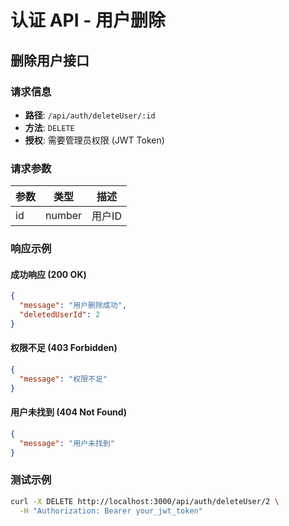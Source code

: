 # 认证 API - 用户删除

## 删除用户接口

### 请求信息

- **路径**: `/api/auth/deleteUser/:id`
- **方法**: `DELETE`
- **授权**: 需要管理员权限 (JWT Token)

### 请求参数

| 参数 | 类型 | 描述 |
|------|------|------|
| id | number | 用户ID |

### 响应示例

#### 成功响应 (200 OK)

```json
{
  "message": "用户删除成功",
  "deletedUserId": 2
}
```

#### 权限不足 (403 Forbidden)
```json
{
  "message": "权限不足"
}
```

#### 用户未找到 (404 Not Found)
```json
{
  "message": "用户未找到"
}
```

### 测试示例

```bash
curl -X DELETE http://localhost:3000/api/auth/deleteUser/2 \
  -H "Authorization: Bearer your_jwt_token"
```